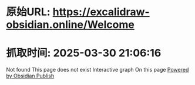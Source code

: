 # 原始URL: https://excalidraw-obsidian.online/Welcome

# 抓取时间: 2025-03-30 21:06:16

Not found
This page does not exist
Interactive graph
On this page
[Powered by Obsidian Publish](https://publish.obsidian.md)
